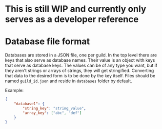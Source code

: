 # This is still WIP and currently only serves as a developer reference

# Database file format
Databases are stored in a JSON file, one per guild. In the top level there are keys that also serve as database names. Their value is an object with keys that serve as database keys. The values can be of any type you want, but if they aren't strings or arrays of strings, they will get stringified. Converting that data to the desired form is to be done by the key itself. Files should be named `guild_id.json` and reside in `databases` folder by default.

Example:
```json
{
	"database1": {
		"string_key": "string_value",
		"array_key": ["abc", "def"]
	}
}
```